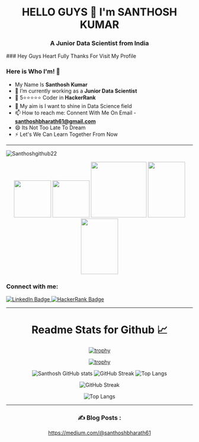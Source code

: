<h1 align="center">HELLO GUYS 👋 I'm SANTHOSH KUMAR </h1>
<h3 align="center">A Junior Data Scientist from India </h3>
### Hey Guys Heart Fully Thanks For Visit My Profile

### Here is Who I'm! 👋

- My Name Is **Santhosh Kumar**
- 🔭 I’m currently working as a **Junior Data Scientist**
- 🌱 5⭐⭐⭐⭐⭐ Coder in **HackerRank**
- 💬 My aim is I want to shine in Data Science field
- 📫 How to reach me: Connent With Me On Email - **santhoshbharath61@gmail.com**
- 😄 Its Not Too Late To Dream
- ⚡ Let's We Can Learn Together From Now

----
<p align="left"> <img src="https://komarev.com/ghpvc/?username=Santhoshgithub22&label=Profile%20views&color=0e75b6&style=flat" alt="Santhoshgithub22" /> </p>




<div id="header" align="center">
  <img src="https://media.giphy.com/media/v1.Y2lkPTc5MGI3NjExOTc3MmM3ODcwNzMxOWYwYjVlYmYwZTRlMDhmYjZlMmMzYmI2Nzc5OCZlcD12MV9pbnRlcm5hbF9naWZzX2dpZklkJmN0PXM/M9gbBd9nbDrOTu1Mqx/giphy.gif" width="100"/>
    <img src="https://media.giphy.com/media/gjrYDwbjnK8x36xZIO/giphy.gif" width="100"/>
    <img src="https://media.giphy.com/media/eljCVpMrhepUSgZaVP/giphy-downsized-large.gif" width="150"/>
     <img src="https://media.giphy.com/media/UUBYepX4WSiNFf8GOT/giphy.gif" width="100" height="150"/>
     <img src="https://media.giphy.com/media/igRW3jH2LcCVzMqi5F/giphy.gif" width="100" height="150"/>

</p>



  
  
<h3 align="left">Connect with me:</h3>
<p align="left">

<a href="https://www.linkedin.com/in/santhosh-kumar-a98157219/">
    <img src="https://img.shields.io/badge/LinkedIn-blue?style=for-the-badge&logo=linkedin&logoColor=white" alt="LinkedIn Badge"/>
  </a>
  
<a href="https://www.hackerrank.com/santhoshbharath1">
 <img src="https://img.shields.io/badge/HackerRank-green?style=for-the-badge&logo=hackerrank&logoColor=white" alt="HackerRank Badge"/>    
  </a>
</p>

---

# Readme Stats for Github 📈


[![trophy](https://github-profile-trophy.vercel.app/?username=Santhoshgithub22&theme=buddhism)](https://github.com/Santhoshgithub22/github-profile-trophy)

[![trophy](https://github-profile-trophy.vercel.app/?username=Santhoshgithub22&theme=buddhism)](https://github.com/Santhoshgithub22/github-profile-trophy)


![Santhosh GitHub stats](https://github-readme-stats.vercel.app/api?username=Santhoshgithub22&show_icons=true&theme=dark) ![GitHub Streak](http://github-readme-streak-stats.herokuapp.com?user=Santhoshgithub22&theme=highcontrast&background=000000) ![Top Langs](https://github-readme-stats.vercel.app/api/top-langs/?username=Santhoshgithub22&layout=compact&theme=swift)



![GitHub Streak](http://github-readme-streak-stats.herokuapp.com?user=Santhoshgithub22&theme=highcontrast&background=000000)

![Top Langs](https://github-readme-stats.vercel.app/api/top-langs/?username=Santhoshgithub22&layout=compact&theme=swift)



---

### :writing_hand: Blog Posts :
<!-- BLOG-POST-LIST:START -->
https://medium.com/@santhoshbharath61
<!-- BLOG-POST-LIST:END -->
<!--
**Santhoshgithub22/Santhoshgithub22** is a ✨ _special_ ✨ repository because its `README.md` (this file) appears on your GitHub profile.

## Contribution 💬

Contributors are welcome. Please open an issue or pull request if you have any suggestions.
